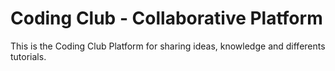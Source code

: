 # Coding Club - Collaborative Platform
This is the Coding Club Platform for sharing ideas, knowledge and differents tutorials.
